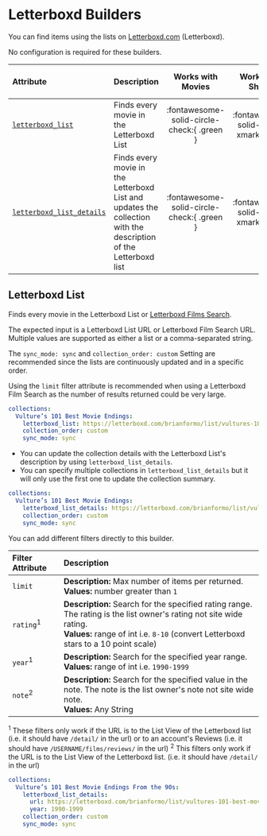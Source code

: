 # Letterboxd Builders

You can find items using the lists on [Letterboxd.com](https://letterboxd.com/) (Letterboxd). 

No configuration is required for these builders.

| Attribute                                     | Description                                                                                                     |             Works with Movies              |             Works with Shows             |    Works with Playlists and Custom Sort    |
|:----------------------------------------------|:----------------------------------------------------------------------------------------------------------------|:------------------------------------------:|:----------------------------------------:|:------------------------------------------:|
| [`letterboxd_list`](#letterboxd-list)         | Finds every movie in the Letterboxd List                                                                        | :fontawesome-solid-circle-check:{ .green } | :fontawesome-solid-circle-xmark:{ .red } | :fontawesome-solid-circle-check:{ .green } |
| [`letterboxd_list_details`](#letterboxd-list) | Finds every movie in the Letterboxd List and updates the collection with the description of the Letterboxd list | :fontawesome-solid-circle-check:{ .green } | :fontawesome-solid-circle-xmark:{ .red } | :fontawesome-solid-circle-check:{ .green } |

## Letterboxd List

Finds every movie in the Letterboxd List or [Letterboxd Films Search](https://letterboxd.com/films/).

The expected input is a Letterboxd List URL or Letterboxd Film Search URL. Multiple values are supported as either a list or a comma-separated string.

The `sync_mode: sync` and `collection_order: custom` Setting are recommended since the lists are continuously updated and in a specific order.

Using the `limit` filter attribute is recommended when using a Letterboxd Film Search as the number of results returned could be very large.

```yaml
collections:
  Vulture’s 101 Best Movie Endings:
    letterboxd_list: https://letterboxd.com/brianformo/list/vultures-101-best-movie-endings/
    collection_order: custom
    sync_mode: sync
```

* You can update the collection details with the Letterboxd List's description by using `letterboxd_list_details`.
* You can specify multiple collections in `letterboxd_list_details` but it will only use the first one to update the collection summary.

```yaml
collections:
  Vulture’s 101 Best Movie Endings:
    letterboxd_list_details: https://letterboxd.com/brianformo/list/vultures-101-best-movie-endings/
    collection_order: custom
    sync_mode: sync
```

You can add different filters directly to this builder.

| Filter Attribute     | Description                                                                                                                                                                                                 |
|:---------------------|:------------------------------------------------------------------------------------------------------------------------------------------------------------------------------------------------------------|
| `limit`              | **Description:** Max number of items per returned.<br>**Values:**  number greater than `1`                                                                                                                  |
| `rating`<sup>1</sup> | **Description:** Search for the specified rating range. The rating is the list owner's rating not site wide rating.<br>**Values:**  range of int i.e. `8-10` (convert Letterboxd stars to a 10 point scale) |
| `year`<sup>1</sup>   | **Description:** Search for the specified year range.<br>**Values:**  range of int i.e. `1990-1999`                                                                                                         |
| `note`<sup>2</sup>   | **Description:** Search for the specified value in the note. The note is the list owner's note not site wide note.<br>**Values:**  Any String                                                               |

<sup>1</sup> These filters only work if the URL is to the List View of the Letterboxd list (i.e. it should have `/detail/` in the url) or to an account's Reviews (i.e. it should have `/USERNAME/films/reviews/` in the url)
<sup>2</sup> This filters only work if the URL is to the List View of the Letterboxd list. (i.e. it should have `/detail/` in the url)

```yaml
collections:
  Vulture’s 101 Best Movie Endings From the 90s:
    letterboxd_list_details: 
      url: https://letterboxd.com/brianformo/list/vultures-101-best-movie-endings/
      year: 1990-1999
    collection_order: custom
    sync_mode: sync
```
